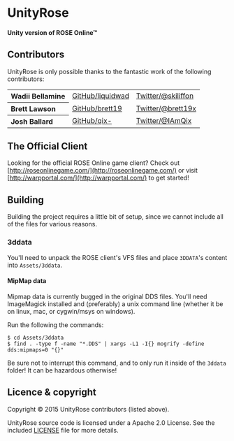 UnityRose
===============================

#### Unity version of ROSE Online&#8482;


Contributors
-----------------------

UnityRose is only possible thanks to the fantastic
work of the following contributors:

<table><tbody>
<tr><th align="left">Wadii Bellamine</th><td><a href="https://github.com/liquidwad">GitHub/liquidwad</a></td><td><a href="http://twitter.com/skiliffon">Twitter/@skiliffon</a></td></tr>
<tr><th align="left">Brett Lawson</th><td><a href="https://github.com/brett19/">GitHub/brett19</a></td><td><a href="http://twitter.com/brett19x">Twitter/@brett19x</a></td></tr>
<tr><th align="left">Josh Ballard</th><td><a href="https://github.com/qix-/">GitHub/qix-</a></td><td><a href="http://twitter.com/IAmQix">Twitter/@IAmQix</a></td></tr>
</tbody></table>


The Official Client
-----------------------

Looking for the official ROSE Online game client?  Check out
[http://roseonlinegame.com/](http://roseonlinegame.com/) or visit 
[http://warpportal.com/](http://warpportal.com/) to get started!


Building
-----------------------
Building the project requires a little bit of setup, since we cannot include
all of the files for various reasons.

### 3ddata
You'll need to unpack the ROSE client's VFS files and place `3DDATA`'s content
into `Assets/3ddata`.

#### MipMap data
Mipmap data is currently bugged in the original DDS files. You'll need
ImageMagick installed and (preferably) a unix command line (whether it be on
linux, mac, or cygwin/msys on windows).

Run the following the commands:

```shell
$ cd Assets/3ddata
$ find . -type f -name "*.DDS" | xargs -L1 -I{} mogrify -define dds:mipmaps=0 "{}"
```

Be sure not to interrupt this command, and to only run it inside of the `3ddata`
folder! It can be hazardous otherwise!


Licence &amp; copyright
-----------------------

Copyright &copy; 2015 UnityRose contributors (listed above).

UnityRose source code is licensed under a Apache 2.0
License.  See the included 
[LICENSE](../blob/master/LICENSE) file for more details.
